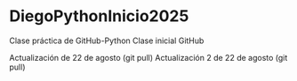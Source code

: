 # DiegoPythonInicio2025
Clase práctica de GitHub-Python 
Clase inicial GitHub

Actualización de 22 de agosto (git pull)
Actualización 2 de 22 de agosto (git pull)
